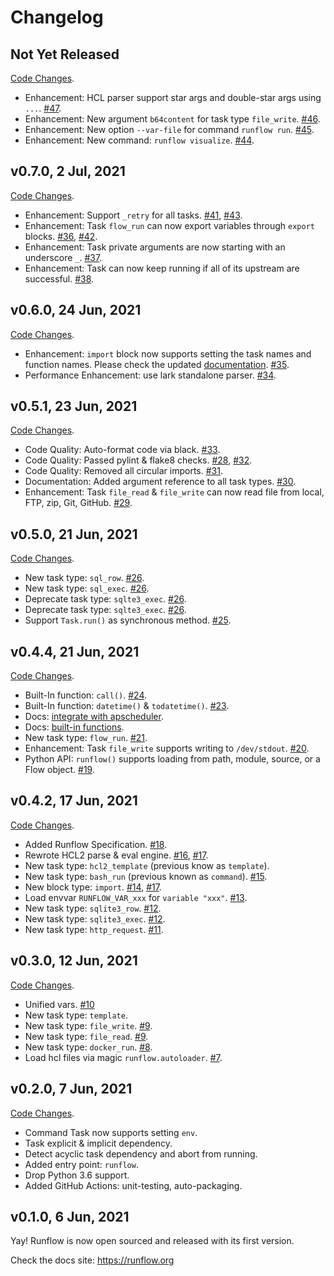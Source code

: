 # Changelog

## Not Yet Released

[Code Changes](https://github.com/soasme/runflow/compare/v0.7.0..HEAD).

* Enhancement: HCL parser support star args and double-star args using `...`. [#47](https://github.com/soasme/runflow/pull/47).
* Enhancement: New argument `b64content` for task type `file_write`. [#46](https://github.com/soasme/runflow/pull/46).
* Enhancement: New option `--var-file` for command `runflow run`. [#45](https://github.com/soasme/runflow/pull/45).
* Enhancement: New command: `runflow visualize`. [#44](https://github.com/soasme/runflow/pull/44).

## v0.7.0, 2 Jul, 2021

[Code Changes](https://github.com/soasme/runflow/compare/v0.6.0..v0.7.0).

* Enhancement: Support `_retry` for all tasks. [#41](https://github.com/soasme/runflow/pull/41), [#43](https://github.com/soasme/runflow/pull/43).
* Enhancement: Task `flow_run` can now export variables through `export` blocks. [#36](https://github.com/soasme/runflow/pull/36), [#42](https://github.com/soasme/runflow/pull/42).
* Enhancement: Task private arguments are now starting with an underscore `_`. [#37](https://github.com/soasme/runflow/pull/37).
* Enhancement: Task can now keep running if all of its upstream are successful. [#38](https://github.com/soasme/runflow/pull/38).

## v0.6.0, 24 Jun, 2021

[Code Changes](https://github.com/soasme/runflow/compare/v0.5.1..v0.6.0).

* Enhancement: `import` block now supports setting the task names and function names. Please check the updated [documentation](https://runflow.org/extend-runflow.html). [#35](https://github.com/soasme/runflow/pull/35).
* Performance Enhancement: use lark standalone parser. [#34](https://github.com/soasme/runflow/pull/34).


## v0.5.1, 23 Jun, 2021

[Code Changes](https://github.com/soasme/runflow/compare/v0.5.0..v0.5.1).

* Code Quality: Auto-format code via black. [#33](https://github.com/soasme/runflow/pull/33).
* Code Quality: Passed pylint & flake8 checks. [#28](https://github.com/soasme/runflow/pull/28), [#32](https://github.com/soasme/runflow/pull/32).
* Code Quality: Removed all circular imports. [#31](https://github.com/soasme/runflow/pull/31).
* Documentation: Added argument reference to all task types. [#30](https://github.com/soasme/runflow/pull/30).
* Enhancement: Task `file_read` & `file_write` can now read file from local, FTP, zip, Git, GitHub. [#29](https://github.com/soasme/runflow/pull/29).

## v0.5.0, 21 Jun, 2021

[Code Changes](https://github.com/soasme/runflow/compare/v0.4.4..v0.5.0).

* New task type: `sql_row`. [#26](https://github.com/soasme/runflow/pull/26).
* New task type: `sql_exec`. [#26](https://github.com/soasme/runflow/pull/26).
* Deprecate task type: `sqlte3_exec`. [#26](https://github.com/soasme/runflow/pull/26).
* Deprecate task type: `sqlte3_exec`. [#26](https://github.com/soasme/runflow/pull/26).
* Support `Task.run()` as synchronous method. [#25](https://github.com/soasme/runflow/pull/25).

## v0.4.4, 21 Jun, 2021

[Code Changes](https://github.com/soasme/runflow/compare/v0.4.2..v0.4.4).

* Built-In function: `call()`. [#24](https://github.com/soasme/runflow/pull/24).
* Built-In function: `datetime()` & `todatetime()`. [#23](https://github.com/soasme/runflow/pull/23).
* Docs: [integrate with apscheduler](https://runflow.org/integrations/apscheduler.html).
* Docs: [built-in functions](https://runflow.org/builtin-functions.html).
* New task type: `flow_run`. [#21](https://github.com/soasme/runflow/pull/21).
* Enhancement: Task `file_write` supports writing to `/dev/stdout`. [#20](https://github.com/soasme/runflow/pull/20).
* Python API: `runflow()` supports loading from path, module, source, or a Flow object. [#19](https://github.com/soasme/runflow/pull/19).

## v0.4.2, 17 Jun, 2021

[Code Changes](https://github.com/soasme/runflow/compare/v0.3.0..v0.4.2).

* Added Runflow Specification. [#18](https://github.com/soasme/runflow/pull/18).
* Rewrote HCL2 parse & eval engine. [#16](https://github.com/soasme/runflow/pull/16), [#17](https://github.com/soasme/runflow/pull/17).
* New task type: `hcl2_template` (previous know as `template`).
* New task type: `bash_run` (previous known as `command`). [#15](https://github.com/soasme/runflow/pull/15).
* New block type: `import`. [#14](https://github.com/soasme/runflow/pull/14), [#17](https://github.com/soasme/runflow/pull/17).
* Load envvar `RUNFLOW_VAR_xxx` for `variable "xxx"`. [#13](https://github.com/soasme/runflow/pull/13).
* New task type: `sqlite3_row`. [#12](https://github.com/soasme/runflow/pull/12).
* New task type: `sqlite3_exec`. [#12](https://github.com/soasme/runflow/pull/12).
* New task type: `http_request`. [#11](https://github.com/soasme/runflow/pull/11).

## v0.3.0, 12 Jun, 2021

[Code Changes](https://github.com/soasme/runflow/compare/v0.2.0..v0.3.0).

* Unified vars. [#10](https://github.com/soasme/runflow/pull/10)
* New task type: `template`.
* New task type: `file_write`. [#9](https://github.com/soasme/runflow/pull/9).
* New task type: `file_read`. [#9](https://github.com/soasme/runflow/pull/9).
* New task type: `docker_run`. [#8](https://github.com/soasme/runflow/pull/8).
* Load hcl files via magic `runflow.autoloader`. [#7](https://github.com/soasme/runflow/pull/7).

## v0.2.0, 7 Jun, 2021

[Code Changes](https://github.com/soasme/runflow/compare/v0.1.0..v0.2.0).

* Command Task now supports setting `env`.
* Task explicit & implicit dependency.
* Detect acyclic task dependency and abort from running.
* Added entry point: `runflow`.
* Drop Python 3.6 support.
* Added GitHub Actions: unit-testing, auto-packaging.

## v0.1.0, 6 Jun, 2021

Yay! Runflow is now open sourced and released with its first version.

Check the docs site: <https://runflow.org>

